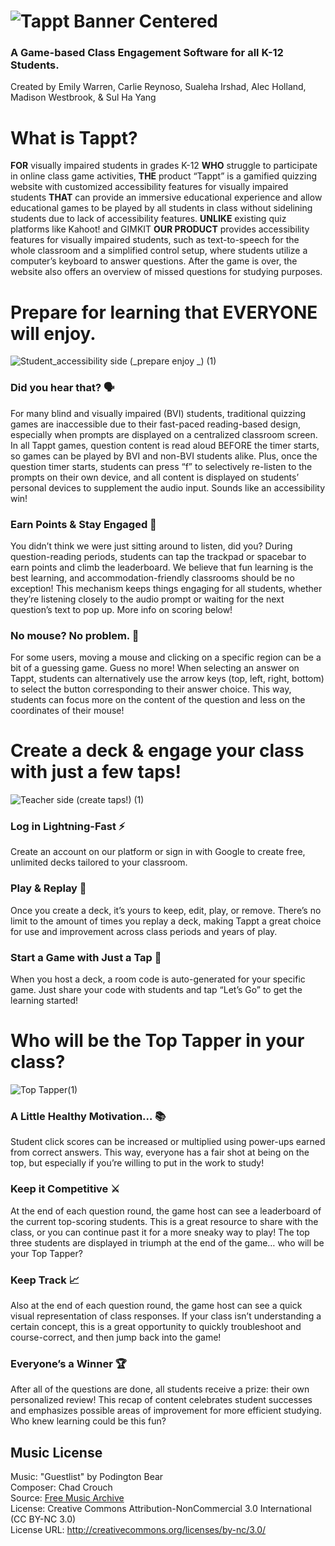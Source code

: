 
# ![Tappt Banner Centered](https://github.com/user-attachments/assets/59a238db-8608-4e1f-ae9a-5f393bbdc329) #



### A Game-based Class Engagement Software for all K-12 Students. ###

Created by Emily Warren, Carlie Reynoso, Sualeha Irshad, Alec Holland, Madison Westbrook, & Sul Ha Yang


# What is Tappt? #
**FOR** visually impaired students in grades K-12 **WHO** struggle to participate in online class game activities, **THE** product “Tappt” is a gamified quizzing website with customized accessibility features for visually impaired students **THAT** can provide an immersive educational experience and allow educational games to be played by all students in class without sidelining students due to lack of accessibility features. **UNLIKE** existing quiz platforms like Kahoot! and GIMKIT **OUR PRODUCT** provides accessibility features for visually impaired students, such as text-to-speech for the whole classroom and a simplified control setup, where students utilize a computer’s keyboard to answer questions. After the game is over, the website also offers an overview of missed questions for studying purposes.

# Prepare for learning that EVERYONE will enjoy. #
![Student_accessibility side (_prepare  enjoy _) (1)](https://github.com/user-attachments/assets/0db4f69e-44a0-4131-b4a9-7e2cd550778a)

### Did you hear that? 🗣️ ### 
For many blind and visually impaired (BVI) students, traditional quizzing games are inaccessible due to their fast-paced reading-based design, especially when prompts are displayed on a centralized classroom screen. In all Tappt games, question content is read aloud BEFORE the timer starts, so games can be played by BVI and non-BVI students alike. Plus, once the question timer starts, students can press “f” to selectively re-listen to the prompts on their own device, and all content is displayed on students’ personal devices to supplement the audio input. Sounds like an accessibility win!

### Earn Points & Stay Engaged 🎯 ### 
You didn’t think we were just sitting around to listen, did you? During question-reading periods, students can tap the trackpad or spacebar to earn points and climb the leaderboard. We believe that fun learning is the best learning, and accommodation-friendly classrooms should be no exception! This mechanism keeps things engaging for all students, whether they’re listening closely to the audio prompt or waiting for the next question’s text to pop up. More info on scoring below!

### No mouse? No problem. 💯 ### 
For some users, moving a mouse and clicking on a specific region can be a bit of a guessing game. Guess no more! When selecting an answer on Tappt, students can alternatively use the arrow keys (top, left, right, bottom) to select the button corresponding to their answer choice. This way, students can focus more on the content of the question and less on the coordinates of their mouse! 

# Create a deck & engage your class with just a few taps! #
![Teacher side (_create  taps!_) (1)](https://github.com/user-attachments/assets/d19a17ae-4055-4a23-b7c6-276d87229aa9)

### Log in Lightning-Fast ⚡ ###
Create an account on our platform or sign in with Google to create free, unlimited decks tailored to your classroom.

### Play & Replay 🔄 ### 
Once you create a deck, it’s yours to keep, edit, play, or remove. There’s no limit to the amount of times you replay a deck, making Tappt a great choice for use and improvement across class periods and years of play.

### Start a Game with Just a Tap 🔸 ### 
When you host a deck, a room code is auto-generated for your specific game. Just share your code with students and tap “Let’s Go” to get the learning started!


# Who will be the Top Tapper in your class? #
![Top Tapper(1)](https://github.com/user-attachments/assets/7e69d0d6-6aeb-4e68-b219-18a67eff0768)

###  A Little Healthy Motivation… 📚 ### 
Student click scores can be increased or multiplied using power-ups earned from correct answers. This way, everyone has a fair shot at being on the top, but especially if you’re willing to put in the work to study!

### Keep it Competitive ⚔️ ### 
At the end of each question round, the game host can see a leaderboard of the current top-scoring students. This is a great resource to share with the class, or you can continue past it for a more sneaky way to play! The top three students are displayed in triumph at the end of the game… who will be your Top Tapper?

### Keep Track 📈 ### 
Also at the end of each question round, the game host can see a quick visual representation of class responses. If your class isn’t understanding a certain concept, this is a great opportunity to quickly troubleshoot and course-correct, and then jump back into the game!

### Everyone’s a Winner 🏆 ### 
After all of the questions are done, all students receive a prize: their own personalized review! This recap of content celebrates student successes and emphasizes possible areas of improvement for more efficient studying. Who knew learning could be this fun?


## Music License ## 
Music: "Guestlist" by Podington Bear  
Composer: Chad Crouch  
Source: [Free Music Archive](https://freemusicarchive.org/music/Podington_Bear/Upbeat/Guestlist)  
License: Creative Commons Attribution-NonCommercial 3.0 International (CC BY-NC 3.0)  
License URL: http://creativecommons.org/licenses/by-nc/3.0/

